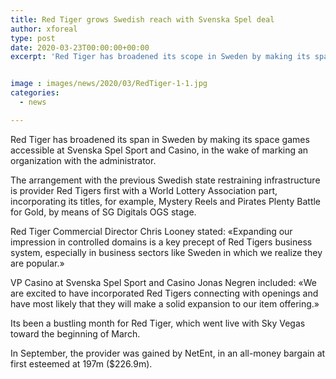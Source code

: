```yaml
---
title: Red Tiger grows Swedish reach with Svenska Spel deal
author: xforeal 
type: post
date: 2020-03-23T00:00:00+00:00
excerpt: 'Red Tiger has broadened its scope in Sweden by making its space games accessible at Svenska Spel Sport and Casino, in the wake of marking an association with the operator '


image : images/news/2020/03/RedTiger-1-1.jpg
categories:
  - news

---
```

Red Tiger has broadened its span in Sweden by making its space games accessible at Svenska Spel Sport and Casino, in the wake of marking an organization with the administrator. 

The arrangement with the previous Swedish state restraining infrastructure is provider Red Tigers first with a World Lottery Association part, incorporating its titles, for example, Mystery Reels and Pirates Plenty Battle for Gold, by means of SG Digitals OGS stage. 

Red Tiger Commercial Director Chris Looney stated: &#171;Expanding our impression in controlled domains is a key precept of Red Tigers business system, especially in business sectors like Sweden in which we realize they are popular.&#187; 

VP Casino at Svenska Spel Sport and Casino Jonas Negren included: &#171;We are excited to have incorporated Red Tigers connecting with openings and have most likely that they will make a solid expansion to our item offering.&#187; 

Its been a bustling month for Red Tiger, which went live with Sky Vegas toward the beginning of March. 

In September, the provider was gained by NetEnt, in an all-money bargain at first esteemed at 197m ($226.9m).